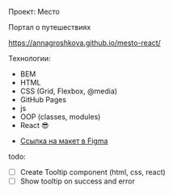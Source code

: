 Проект: Место

Портал о путешествиях

https://annagroshkova.github.io/mesto-react/

Технологии:

- BEM
- HTML
- CSS (Grid, Flexbox, @media)
- GitHub Pages
- js
- OOP (classes, modules)
- React 😎

* [Ссылка на макет в Figma](https://www.figma.com/file/2cn9N9jSkmxD84oJik7xL7/JavaScript.-Sprint-4?node-id=0%3A1)


todo:

- [ ] Create Tooltip component (html, css, react)
- [ ] Show tooltip on success and error
